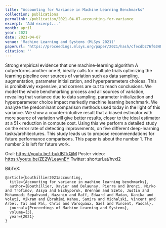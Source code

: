 ```yaml
---
title: "Accounting for Variance in Machine Learning Benchmarks"
collection: publications
permalink: /publication/2021-04-07-accounting-for-variance
excerpt: 'Add excerpt...'
month: april
year: 2021
date: 2021-04-07
venue: 'Machine Learning and Systems (MLSys 2021)'
paperurl: 'https://proceedings.mlsys.org/paper/2021/hash/cfecdb276f634854f3ef915e2e980c31-Abstract.html'
citation: ''
---
```


Strong empirical evidence that one machine-learning algorithm A outperforms another one B, ideally
calls for multiple trials optimizing the learning pipeline over sources of variation such as data
sampling, augmentation, parameter initialization, and hyperparameters choices. This is prohibitively
expensive, and corners are cut to reach conclusions. We model the whole benchmarking process and all
sources of variation, revealing that variance due to data sampling, parameter initialization and
hyperparameter choice impact markedly machine learning benchmark. We analyze the predominant
comparison methods used today in the light of this variance. We show a counter-intuitive result that
a biased estimator with more source of variation will give better results, closer to the ideal
estimator at a 51× reduction in compute cost. Using this we perform a detailed study on the error
rate of detecting improvements, on five different deep-learning tasks/architectures. This study
leads us to propose recommendations for future performance comparisons.  This paper is about the
number 1. The number 2 is left for future work.

Oral: https://youtu.be/-bukIBTkQiM
Poster video: https://youtu.be/ZE2WLeavnEY
Twitter: shorturl.at/hvxI2

BibTeX:

    @article{bouthillier2021accounting,
      title={Accounting for variance in machine learning benchmarks},
      author={Bouthillier, Xavier and Delaunay, Pierre and Bronzi, Mirko and Trofimov, Assya and Nichyporuk, Brennan and Szeto, Justin and Mohammadi Sepahvand, Nazanin and Raff, Edward and Madan, Kanika and Voleti, Vikram and Ebrahimi Kahou, Samira and Michalski, Vincent and Arbel, Tal and Pal, Chris and Varoquaux, Gael and Vincent, Pascal},
      journal={Proceedings of Machine Learning and Systems},
      volume={3},
      year={2021}
    }

